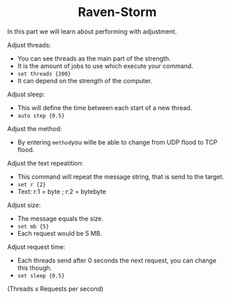 # <center>Raven-Storm</center>

In this part we will learn about performing with adjustment.

Adjust threads:
- You can see threads as the main part of the strength.
- It is the amount of jobs to use which execute your command.
- ```set threads {200}```
- It can depend on the strength of the computer.

Adjust sleep:
- This will define the time between each start of a new thread.
- ```auto step {0.5}```

Adjust the method:
- By entering ```method```you wille be able to change from UDP flood to TCP flood.

Adjust the text repeatition:
- This command will repeat the message string, that is send to the target.
- ```set r {2}```
- Text: r:1 = byte ; r:2 = bytebyte

Adjust size:
- The message equals the size.
- ```set mb {5}```
- Each request would be 5 MB.

Adjust request time:
- Each threads send after 0 seconds the next request, you can change this though.
- ```set sleep {0.5}```

(Threads x Requests per second)
